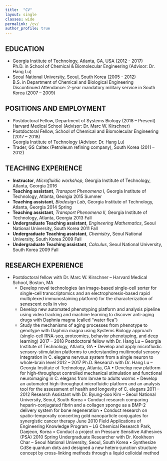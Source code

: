 ```yaml
---
title:  "CV"
layout: single
classes: wide
permalink: /cv/
author_profile: true
---
```


## EDUCATION
- Georgia Institute of Technology, Atlanta, GA, USA (2012 - 2017) <br>
Ph.D. in School of Chemical & Biomolecular Engineering (Advisor: Dr. Hang Lu)
- Seoul National University, Seoul, South Korea (2005 - 2012) <br>
B.S. in Department of Chemical and Biological Engineering  <br>
Discontinued Attendance: 2-year mandatory military service in South Korea (2007 – 2009) 

## POSITIONS AND EMPLOYMENT
- Postdoctoral Fellow, Department of Systems Biology (2018 – Present) <br>
Harvard Medical School (Advisor: Dr. Marc W. Kirschner)
- Postdoctoral Fellow, School of Chemical and Biomolecular Engineering (2017 – 2018) <br>
Georgia Institute of Technology (Advisor: Dr. Hang Lu)
- Trader, GS Caltex (Petroleum refining company), South Korea (2011 – 2012) <br>

## TEACHING EXPERIENCE
- __Instructor__, *Microfluidic workshop*, Georgia Institute of Technology, Atlanta, Georgia 2016	
- __Teaching assistant__, *Transport Phenomena Ι*, Georgia Institute of Technology, Atlanta, Georgia 2015 Summer	
- __Teaching assistant__, *Biodesign Lab*, Georgia Institute of Technology, Atlanta, Georgia 2014 Spring	
- __Teaching assistant__, *Transport Phenomena ΙΙ*, Georgia Institute of Technology, Atlanta, Georgia 2013 Fall	
- __Undergraduate Teaching assistant__, *Engineering Mathematics*, Seoul National University, South Korea 2011 Fall	
- __Undergraduate Teaching assistant__, *Chemistry*, Seoul National University, South Korea 2009 Fall	
- __Undergraduate Teaching assistant__, *Calculus*, Seoul National University, South Korea 2009 Fall	


## RESEARCH EXPERIENCE
- Postdoctoral fellow with Dr. Marc W. Kirschner – Harvard Medical School, Boston, MA
  * Develop novel technologies (an image-based single-cell sorter for single-cell transcriptomics and an electrophoresis-based rapid multiplexed immunostaining platform) for the characterization of senescent cells in vivo
  * Develop new automated phenotyping platform and analysis pipeline using video tracking and machine learning to discover anti-aging drugs with Daphnia magna (called “water flea”) 
  * Study the mechanisms of aging processes from phenotype to genotype with Daphnia magna using Systems Biology approach (single-cell RNA-seq, proteomics, behavior phenotyping, and deep learning)
2017 – 2018 	Postdoctoral fellow with Dr. Hang Lu – Georgia Institute of Technology, Atlanta, GA
•	Develop and apply microfluidic sensory-stimulation platforms to understanding multimodal sensory integration in C. elegans nervous system from a single neuron to whole-brain level
2012 – 2017 	Ph.D. Research with Dr. Hang Lu – Georgia Institute of Technology, Atlanta, GA
•	Develop new platform for high-throughput controlled mechanical stimulation and functional neuroimaging in C. elegans from larvae to adults worms
•	Develop an automated high-throughput microfluidic platform and an analysis tool for the assessment of health and longevity of C. elegans 
2011 – 2012 	Research Assistant with Dr. Byung-Soo Kim – Seoul National University, Seoul, South Korea
•	Conduct research comparing heparin-conjugated fibrin and a collagen sponge as a BMP-2 delivery system for bone regeneration
•	Conduct research on spatio-temporally concerting gold nanoparticle conjugates for synergistic cancer therapy
June 2010	Field Applications of Engineering Knowledge Program – LG Chemical Research Park, Daejeon, Korea
•	Conduct a project on Pressure Sensitive Adhesives (PSA)
2010 Spring	Undergraduate Researcher with Dr. Kookheon Char – Seoul National University, Seoul, South Korea
•	Synthesize CdSe quantum dots and designed a new hetero-junction structure concept by cross-linking methods through a liquid colloidal method

